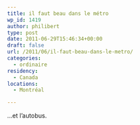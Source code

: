 ```yaml
---
title: il faut beau dans le métro
wp_id: 1419
author: philibert
type: post
date: 2011-06-29T15:46:34+00:00
draft: false
url: /2011/06/il-faut-beau-dans-le-metro/
categories:
  - ordinaire
residency:
  - Canada
locations:
  - Montréal

---
```

&#8230;et l&rsquo;autobus.
  
<img style="display:none" src="{{< aws >}}/uploads/2011/06/screen-capture-22-150x150.png" alt="" title="screen-capture-22" width="150" height="150" class="alignnone size-thumbnail wp-image-1425" />
